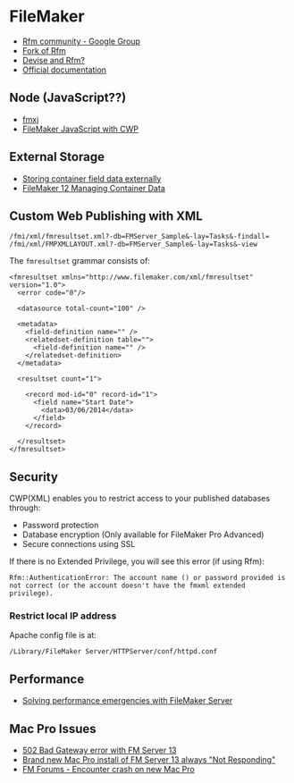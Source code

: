 # FileMaker

* [Rfm community - Google Group](https://groups.google.com/forum/#!forum/rfmcommunity)
* [Fork of Rfm](https://github.com/ginjo/rfm)
* [Devise and Rfm?](http://stackoverflow.com/questions/16061134/devise-on-ginjo-rfm)
* [Official documentation](http://www.filemaker.com/support/product/documentation.html)

## Node (JavaScript??)

* [fmxj](https://github.com/seedcode/fmxj)
* [FileMaker JavaScript with CWP](http://www.seedcode.com/filemaker-javascript-custom-web-publishing/)

## External Storage

* [Storing container field data externally](http://help.filemaker.com/app/answers/detail/a_id/10244/~/storing-container-field-data-externally)
* [FileMaker 12 Managing Container Data](http://www.dbservices.com/articles/filemaker-12-managing-container-data)

## Custom Web Publishing with XML

    /fmi/xml/fmresultset.xml?-db=FMServer_Sample&-lay=Tasks&-findall=
    /fmi/xml/FMPXMLLAYOUT.xml?-db=FMServer_Sample&-lay=Tasks&-view

The `fmresultset` grammar consists of:

```
<fmresultset xmlns="http://www.filemaker.com/xml/fmresultset" version="1.0">
  <error code="0"/>
  
  <datasource total-count="100" />
  
  <metadata>
    <field-definition name="" />
    <relatedset-definition table="">
      <field-definition name="" />
    </relatedset-definition>
  </metadata>
  
  <resultset count="1">
  
    <record mod-id="0" record-id="1">
      <field name="Start Date">
        <data>03/06/2014</data>
      </field>
    </record>
  
  </resultset>
</fmresultset>
```

## Security

CWP(XML) enables you to restrict access to your published databases through:

* Password protection
* Database encryption (Only available for FileMaker Pro Advanced)
* Secure connections using SSL

If there is no Extended Privilege, you will see this error (if using Rfm):

    Rfm::AuthenticationError: The account name () or password provided is not correct (or the account doesn't have the fmxml extended privilege).
    
### Restrict local IP address

Apache config file is at:

    /Library/FileMaker Server/HTTPServer/conf/httpd.conf
    
## Performance

* [Solving performance emergencies with FileMaker Server](http://www.briandunning.com/browse/browse0110.shtml)

## Mac Pro Issues

* [502 Bad Gateway error with FM Server 13](http://forums.filemaker.com/posts/95047d15f3)
* [Brand new Mac Pro install of FM Server 13 always "Not Responding"](https://fmdev.filemaker.com/message/142858)
* [FM Forums - Encounter crash on new Mac Pro](http://fmforums.com/forum/topic/91513-encounter-crash-on-new-mac-pro-graphics-issues/)